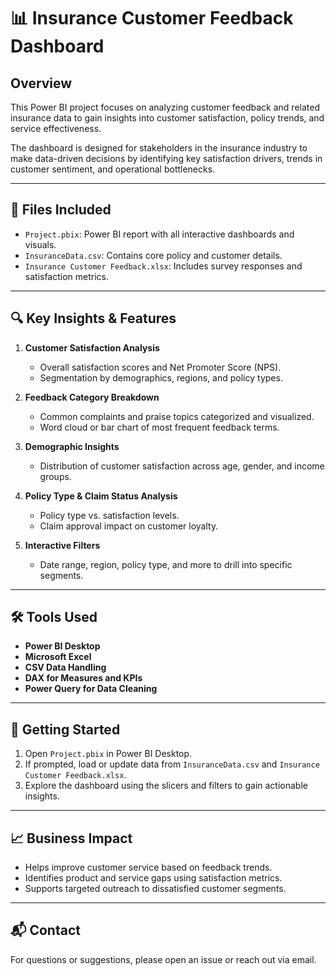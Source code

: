 # 📊 Insurance Customer Feedback Dashboard

## Overview

This Power BI project focuses on analyzing customer feedback and related insurance data to gain insights into customer satisfaction, policy trends, and service effectiveness.

The dashboard is designed for stakeholders in the insurance industry to make data-driven decisions by identifying key satisfaction drivers, trends in customer sentiment, and operational bottlenecks.

---

## 📁 Files Included

- `Project.pbix`: Power BI report with all interactive dashboards and visuals.
- `InsuranceData.csv`: Contains core policy and customer details.
- `Insurance Customer Feedback.xlsx`: Includes survey responses and satisfaction metrics.

---

## 🔍 Key Insights & Features

1. **Customer Satisfaction Analysis**
   - Overall satisfaction scores and Net Promoter Score (NPS).
   - Segmentation by demographics, regions, and policy types.

2. **Feedback Category Breakdown**
   - Common complaints and praise topics categorized and visualized.
   - Word cloud or bar chart of most frequent feedback terms.

3. **Demographic Insights**
   - Distribution of customer satisfaction across age, gender, and income groups.

4. **Policy Type & Claim Status Analysis**
   - Policy type vs. satisfaction levels.
   - Claim approval impact on customer loyalty.

5. **Interactive Filters**
   - Date range, region, policy type, and more to drill into specific segments.

---

## 🛠 Tools Used

- **Power BI Desktop**
- **Microsoft Excel**
- **CSV Data Handling**
- **DAX for Measures and KPIs**
- **Power Query for Data Cleaning**

---

## 🚀 Getting Started

1. Open `Project.pbix` in Power BI Desktop.
2. If prompted, load or update data from `InsuranceData.csv` and `Insurance Customer Feedback.xlsx`.
3. Explore the dashboard using the slicers and filters to gain actionable insights.

---

## 📈 Business Impact

- Helps improve customer service based on feedback trends.
- Identifies product and service gaps using satisfaction metrics.
- Supports targeted outreach to dissatisfied customer segments.

---

## 📬 Contact

For questions or suggestions, please open an issue or reach out via email.

